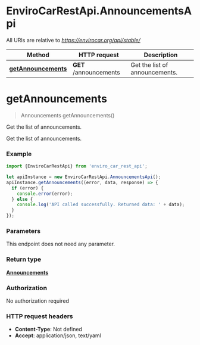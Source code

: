# EnviroCarRestApi.AnnouncementsApi

All URIs are relative to *https://envirocar.org/api/stable/*

Method | HTTP request | Description
------------- | ------------- | -------------
[**getAnnouncements**](AnnouncementsApi.md#getAnnouncements) | **GET** /announcements | Get the list of announcements.

<a name="getAnnouncements"></a>
# **getAnnouncements**
> Announcements getAnnouncements()

Get the list of announcements.

Get the list of announcements.

### Example
```javascript
import {EnviroCarRestApi} from 'enviro_car_rest_api';

let apiInstance = new EnviroCarRestApi.AnnouncementsApi();
apiInstance.getAnnouncements((error, data, response) => {
  if (error) {
    console.error(error);
  } else {
    console.log('API called successfully. Returned data: ' + data);
  }
});
```

### Parameters
This endpoint does not need any parameter.

### Return type

[**Announcements**](Announcements.md)

### Authorization

No authorization required

### HTTP request headers

 - **Content-Type**: Not defined
 - **Accept**: application/json, text/yaml

